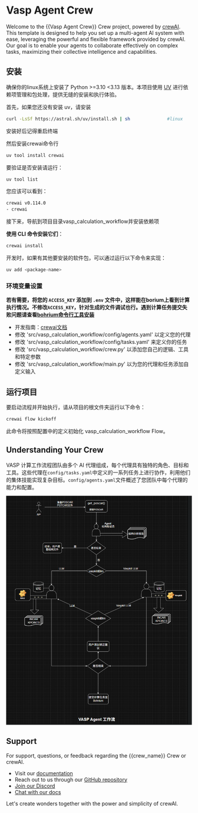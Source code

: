 # Vasp Agent Crew

Welcome to the {{Vasp Agent Crew}} Crew project, powered by [crewAI](https://crewai.com). This template is designed to help you set up a multi-agent AI system with ease, leveraging the powerful and flexible framework provided by crewAI. Our goal is to enable your agents to collaborate effectively on complex tasks, maximizing their collective intelligence and capabilities.

## 安装

确保你的linux系统上安装了 Python >=3.10 <3.13 版本。本项目使用 [UV](https://docs.astral.sh/uv/) 进行依赖项管理和包处理，提供无缝的安装和执行体验。

首先，如果您还没有安装 uv，请安装

```bash
curl -LsSf https://astral.sh/uv/install.sh | sh              #linux
```
安装好后记得重启终端

然后安装crewai命令行
```bash
uv tool install crewai
```

要验证是否安装请运行：
```bash
uv tool list
```

您应该可以看到：
```bash
crewai v0.114.0
- crewai
```

接下来，导航到项目目录vasp_calculation_workflow并安装依赖项

**使用 CLI 命令安装它们**：
```bash
crewai install
```

开发时，如果有其他要安装的软件包，可以通过运行以下命令来实现：
```bash
uv add <package-name>
```

### 环境变量设置

**若有需要，将您的 `ACCESS_KEY` 添加到 `.env` 文件中，这样能在borium上看到计算执行情况。不修改`ACCESS_KEY`，针对生成的文件调试也行。遇到计算任务提交失败问题请查看[bohrium命令行工具安装](https://bohrium-doc.dp.tech/docs/bohrctl/install/)**



- 开发指南：[crewai文档](https://docs.crewai.com/introduction)
- 修改 'src/vasp_calculation_workflow/config/agents.yaml' 以定义您的代理
- 修改 'src/vasp_calculation_workflow/config/tasks.yaml' 来定义你的任务
- 修改 'src/vasp_calculation_workflow/crew.py' 以添加您自己的逻辑、工具和特定参数
- 修改 'src/vasp_calculation_workflow/main.py' 以为您的代理和任务添加自定义输入

## 运行项目

要启动流程并开始执行，请从项目的根文件夹运行以下命令：

```bash
crewai flow kickoff
```

此命令将按照配置中的定义初始化 vasp_calculation_workflow Flow。


## Understanding Your Crew

VASP 计算工作流程团队由多个 AI 代理组成，每个代理具有独特的角色、目标和工具。这些代理在`config/tasks.yaml`中定义的一系列任务上进行协作，利用他们的集体技能实现复杂目标。`config/agents.yaml`文件概述了您团队中每个代理的能力和配置。

![alt text](流程图.png)

## Support

For support, questions, or feedback regarding the {{crew_name}} Crew or crewAI.

- Visit our [documentation](https://docs.crewai.com)
- Reach out to us through our [GitHub repository](https://github.com/joaomdmoura/crewai)
- [Join our Discord](https://discord.com/invite/X4JWnZnxPb)
- [Chat with our docs](https://chatg.pt/DWjSBZn)

Let's create wonders together with the power and simplicity of crewAI.
